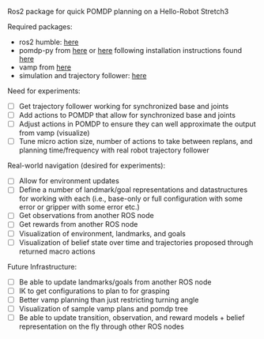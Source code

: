 Ros2 package for quick POMDP planning on a Hello-Robot Stretch3

Required packages:
- ros2 humble: [here](https://docs.ros.org/en/humble/index.html)
- pomdp-py from [here](https://github.com/KavrakiLab/vamp-pomdp/tree/cython) or [here](https://github.com/YC-Liang/Ref-VAMP/tree/main) following installation instructions found [here](https://h2r.github.io/pomdp-py/html/installation.html)
- vamp from [here](https://github.com/KavrakiLab/vamp/tree/stretch)
- simulation and trajectory follower: [here](https://github.com/nicholasl23638/stretch_ros2_sim)

Need for experiments:
- [ ] Get trajectory follower working for synchronized base and joints
- [ ] Add actions to POMDP that allow for synchronized base and joints
- [ ] Adjust actions in POMDP to ensure they can well approximate the output from vamp (visualize)
- [ ] Tune micro action size, number of actions to take between replans, and planning time/frequency with real robot trajectory follower

Real-world navigation (desired for experiments):
- [ ] Allow for environment updates
- [ ] Define a number of landmark/goal representations and datastructures for working with each (i.e., base-only or full configuration with some error or gripper with some error etc.)
- [ ] Get observations from another ROS node
- [ ] Get rewards from another ROS node
- [ ] Visualization of environment, landmarks, and goals
- [ ] Visualization of belief state over time and trajectories proposed through returned macro actions

Future Infrastructure:
- [ ] Be able to update landmarks/goals from another ROS node
- [ ] IK to get configurations to plan to for grasping
- [ ] Better vamp planning than just restricting turning angle
- [ ] Visualization of sample vamp plans and pomdp tree
- [ ] Be able to update transition, observation, and reward models + belief representation on the fly through other ROS nodes
